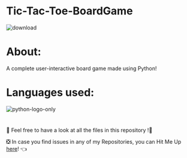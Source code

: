 # Tic-Tac-Toe-BoardGame 
![download](https://github.com/user-attachments/assets/2b4aebae-49bd-4fd7-8f56-ae2b3c89c1fe)

# About: 
A complete user-interactive board game made using Python!
# Languages used:
![python-logo-only](https://github.com/user-attachments/assets/74161d98-5637-4022-8492-8828f467c7f3)
#
📣 Feel free to have a look at all the files in this repository !🤗

❎ In case you find issues in any of my Repositories, you can Hit Me Up [here](https://github.com/issues)! 👈
